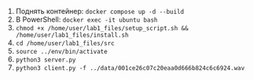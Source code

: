 1. Поднять контейнер: `docker compose up -d --build`
2. В PowerShell: `docker exec -it ubuntu bash`
3. `chmod +x /home/user/lab1_files/setup_script.sh && /home/user/lab1_files/install.sh`
4. `cd /home/user/lab1_files/src`
5. `source ../env/bin/activate`
5. `python3 server.py`
6. `python3 client.py -f ../data/001ce26c07c20eaa0d666b824c6c6924.wav`
